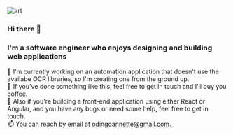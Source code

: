 ![art](https://images.pexels.com/photos/305197/pexels-photo-305197.jpeg?cs=srgb&dl=pexels-daniel-frank-305197.jpg&fm=jpg)
### Hi there 👋

<!--
**Apiyo4/Apiyo4** is a ✨ _special_ ✨ repository because its `README.md` (this file) appears on your GitHub profile.

Here are some ideas to get you started:

- 🔭 I’m currently working on ...
- 🌱 I’m currently learning ...
- 👯 I’m looking to collaborate on ...
- 🤔 I’m looking for help with ...
- 💬 Ask me about ...
- 📫 How to reach me: ...
- 😄 Pronouns: ...
- ⚡ Fun fact: ...
-->
### I'm a software engineer who enjoys designing and building web applications
🔭 I'm currently working on an automation application that doesn't use the availabe OCR libraries, so I'm creating one from the ground up.\
🤔 If you've done something like this, feel free to get in touch and I'll buy you coffee.\
💬 Also if you're building a front-end application using either React or Angular, and you have any bugs or need some help, feel free to get in touch.\
📫 You can reach by email at odingoannette@gmail.com.
